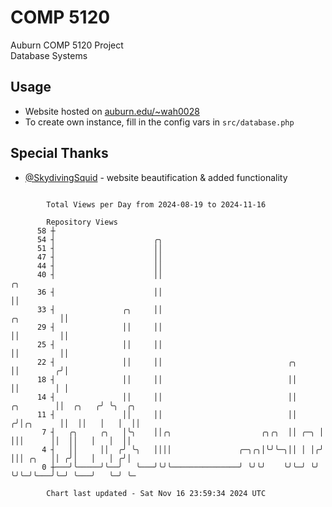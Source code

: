 # COMP 5120
Auburn COMP 5120 Project  
Database Systems

## Usage
- Website hosted on [auburn.edu/~wah0028](https://webhome.auburn.edu/~wah0028/)
- To create own instance, fill in the config vars in `src/database.php`

## Special Thanks
- [@SkydivingSquid](https://github.com/SkydivingSquid) - website beautification & added functionality

```

        Total Views per Day from 2024-08-19 to 2024-11-16

        Repository Views
      58 ┼
      54 ┤                      ╭╮
      51 ┤                      ││
      47 ┤                      ││
      44 ┤                      ││
      40 ┤                      ││                                                         ╭╮
      36 ┤                      ││                                                         ││
      33 ┤               ╭╮     ││                                              ╭╮         ││
      29 ┤               ││     ││                                              ││         ││
      25 ┤               ││     ││                                              ││         ││
      22 ┤               ││     ││                            ╭╮                ││        ╭╯│
      18 ┤               ││     ││                            ││                ││        │ │
      14 ┤               ││     ││                            ││      ╭╮        ││  ╭╮   ╭╯ ╰╮  ╭╮
      11 ┤               ││     ││                            ││     ╭╯│╭╮      ││  ││   │   │  ││
       7 ┤   ╭╮     ╭╮   │╰╮    ││╭╮                    ╭╮╭╮  ││ ╭─╮ │ │││      ││  ││   │   │  ││
       4 ┤   ││     ││  ╭╯ ╰╮   ││││               ╭─╮╭╮│╰╯╰─╮││ │ │╭╯ │││ ╭╮   ││ ╭╯│   │   │ ╭╯│
       0 ┼───╯╰─────╯╰──╯   ╰───╯╰╯╰───────────────╯ ╰╯╰╯    ╰╯╰─╯ ╰╯  ╰╯╰─╯╰───╯╰─╯ ╰───╯   ╰─╯ ╰─

        Chart last updated - Sat Nov 16 23:59:34 2024 UTC
        
```

